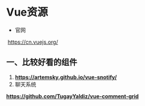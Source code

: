 # Vue资源



- 官网

​	https://cn.vuejs.org/



## 一、比较好看的组件

1. **https://artemsky.github.io/vue-snotify/**
2. 聊天系统

**https://github.com/TugayYaldiz/vue-comment-grid**

